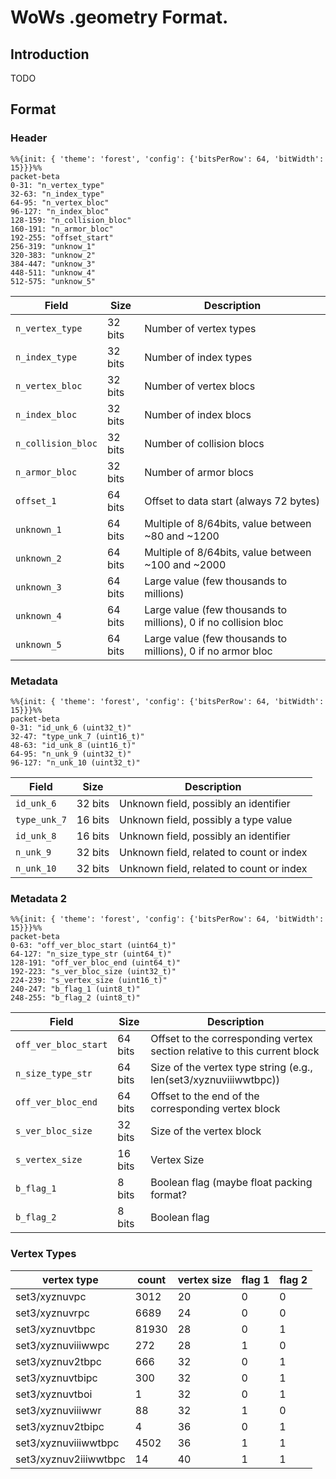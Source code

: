 # WoWs .geometry Format.

## Introduction

TODO

## Format

### Header

```mermaid
%%{init: { 'theme': 'forest', 'config': {'bitsPerRow': 64, 'bitWidth': 15}}}%%
packet-beta
0-31: "n_vertex_type"
32-63: "n_index_type"
64-95: "n_vertex_bloc"
96-127: "n_index_bloc"
128-159: "n_collision_bloc"
160-191: "n_armor_bloc"
192-255: "offset_start"
256-319: "unknow_1"
320-383: "unknow_2"
384-447: "unknow_3"
448-511: "unknow_4"
512-575: "unknow_5"
```

| Field                      | Size    | Description                                                                                     |
|----------------------------|---------|-------------------------------------------------------------------------------------------------|
| `n_vertex_type`            | 32 bits | Number of vertex types                                                                          |
| `n_index_type`             | 32 bits | Number of index types                                                                           |
| `n_vertex_bloc`            | 32 bits | Number of vertex blocs                                                                          |
| `n_index_bloc`             | 32 bits | Number of index blocs                                                                           |
| `n_collision_bloc`         | 32 bits | Number of collision blocs                                                                       |
| `n_armor_bloc`             | 32 bits | Number of armor blocs                                                                           |
| `offset_1`                 | 64 bits | Offset to data start (always 72 bytes)                                                          |
| `unknown_1`                | 64 bits | Multiple of 8/64bits, value between ~80 and ~1200  | offset?                                    |
| `unknown_2`                | 64 bits | Multiple of 8/64bits, value between ~100 and ~2000 | offset?                                    |
| `unknown_3`                | 64 bits | Large value (few thousands to millions) | vertex count?                                         |
| `unknown_4`                | 64 bits | Large value (few thousands to millions), 0 if no collision bloc | vertex count collision block? |
| `unknown_5`                | 64 bits | Large value (few thousands to millions), 0 if no armor bloc     | vertex count armor block?     |

### Metadata

```mermaid
%%{init: { 'theme': 'forest', 'config': {'bitsPerRow': 64, 'bitWidth': 15}}}%%
packet-beta
0-31: "id_unk_6 (uint32_t)"
32-47: "type_unk_7 (uint16_t)"
48-63: "id_unk_8 (uint16_t)"
64-95: "n_unk_9 (uint32_t)"
96-127: "n_unk_10 (uint32_t)"
```

| Field           | Size      | Description                              |
|-----------------|-----------|------------------------------------------|
| `id_unk_6`      | 32 bits   | Unknown field, possibly an identifier    |
| `type_unk_7`    | 16 bits   | Unknown field, possibly a type value     |
| `id_unk_8`      | 16 bits   | Unknown field, possibly an identifier    |
| `n_unk_9`       | 32 bits   | Unknown field, related to count or index |
| `n_unk_10`      | 32 bits   | Unknown field, related to count or index |


### Metadata 2

```mermaid
%%{init: { 'theme': 'forest', 'config': {'bitsPerRow': 64, 'bitWidth': 15}}}%%
packet-beta
0-63: "off_ver_bloc_start (uint64_t)"
64-127: "n_size_type_str (uint64_t)"
128-191: "off_ver_bloc_end (uint64_t)"
192-223: "s_ver_bloc_size (uint32_t)"
224-239: "s_vertex_size (uint16_t)"
240-247: "b_flag_1 (uint8_t)"
248-255: "b_flag_2 (uint8_t)"
```

| Field                | Size      | Description                                                                         |
|----------------------|-----------|-------------------------------------------------------------------------------------|
| `off_ver_bloc_start` | 64 bits   | Offset to the corresponding vertex section relative to this current block           |
| `n_size_type_str`    | 64 bits   | Size of the vertex type string (e.g., len(set3/xyznuviiiwwtbpc))                    |
| `off_ver_bloc_end`   | 64 bits   | Offset to the end of the corresponding vertex block                                 |
| `s_ver_bloc_size`    | 32 bits   | Size of the vertex block                                                            |
| `s_vertex_size`      | 16 bits   | Vertex Size                                                                         |
| `b_flag_1`           | 8 bits    | Boolean flag (maybe float packing format?                                           |
| `b_flag_2`           | 8 bits    | Boolean flag                                                                        |

### Vertex Types

| vertex type           | count | vertex size | flag 1 | flag 2 |
|-----------------------|-------|-------------|--------|--------|
| set3/xyznuvpc         | 3012  | 20          | 0      | 0      |
| set3/xyznuvrpc        | 6689  | 24          | 0      | 0      |
| set3/xyznuvtbpc       | 81930 | 28          | 0      | 1      |
| set3/xyznuviiiwwpc    | 272   | 28          | 1      | 0      |
| set3/xyznuv2tbpc      | 666   | 32          | 0      | 1      |
| set3/xyznuvtbipc      | 300   | 32          | 0      | 1      |
| set3/xyznuvtboi       | 1     | 32          | 0      | 1      |
| set3/xyznuviiiwwr     | 88    | 32          | 1      | 0      |
| set3/xyznuv2tbipc     | 4     | 36          | 0      | 1      |
| set3/xyznuviiiwwtbpc  | 4502  | 36          | 1      | 1      |
| set3/xyznuv2iiiwwtbpc | 14    | 40          | 1      | 1      |


